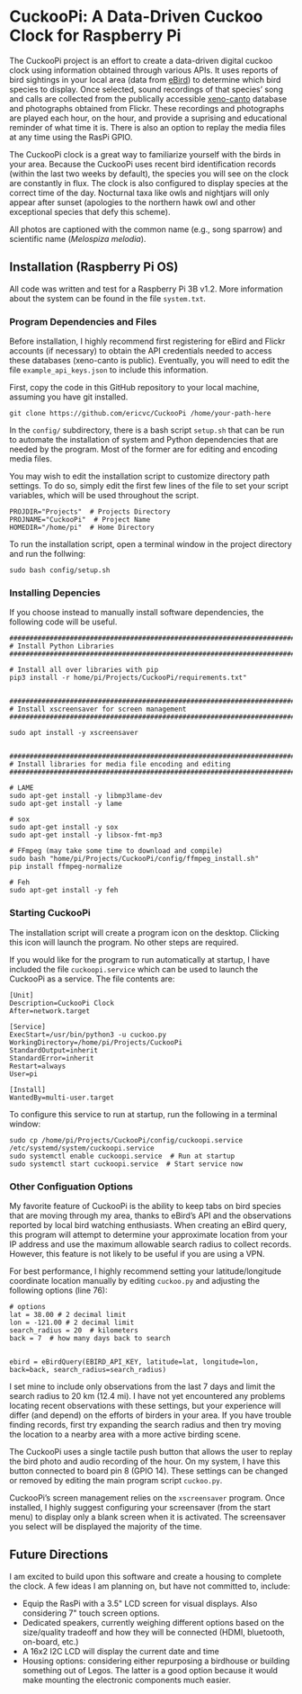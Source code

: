 CuckooPi: A Data-Driven Cuckoo Clock for Raspberry Pi
================

The CuckooPi project is an effort to create a data-driven digital cuckoo
clock using information obtained through various APIs. It uses reports
of bird sightings in your local area (data from
[eBird](https://ebird.org/home)) to determine which bird species to
display. Once selected, sound recordings of that species’ song and calls
are collected from the publically accessible
[xeno-canto](https://www.xeno-canto.org/) database and photographs
obtained from Flickr. These recordings and photographs are played each
hour, on the hour, and provide a suprising and educational reminder of
what time it is. There is also an option to replay the media files at
any time using the RasPi GPIO.

The CuckooPi clock is a great way to familiarize yourself with the birds
in your area. Because the CuckooPi uses recent bird identification
records (within the last two weeks by default), the species you will see
on the clock are constantly in flux. The clock is also configured to
display species at the correct time of the day. Nocturnal taxa like owls
and nightjars will only appear after sunset (apologies to the northern
hawk owl and other exceptional species that defy this scheme).

All photos are captioned with the common name (e.g., song sparrow) and
scientific name (*Melospiza melodia*).

## Installation (Raspberry Pi OS)

All code was written and test for a Raspberry Pi 3B v1.2. More
information about the system can be found in the file `system.txt`.

### Program Dependencies and Files

Before installation, I highly recommend first registering for eBird and
Flickr accounts (if necessary) to obtain the API credentials needed to
access these databases (xeno-canto is public). Eventually, you will need
to edit the file `example_api_keys.json` to include this information.

First, copy the code in this GitHub repository to your local machine,
assuming you have git installed.

    git clone https://github.com/ericvc/CuckooPi /home/your-path-here

In the `config/` subdirectory, there is a bash script `setup.sh` that
can be run to automate the installation of system and Python
dependencies that are needed by the program. Most of the former are for
editing and encoding media files.

You may wish to edit the installation script to customize directory path
settings. To do so, simply edit the first few lines of the file to set
your script variables, which will be used throughout the script.

    PROJDIR="Projects"  # Projects Directory
    PROJNAME="CuckooPi"  # Project Name
    HOMEDIR="/home/pi"  # Home Directory

To run the installation script, open a terminal window in the project
directory and run the follwing:

    sudo bash config/setup.sh

### Installing Depencies

If you choose instead to manually install software dependencies, the
following code will be
useful.

``` 
#################################################################################
# Install Python Libraries
#################################################################################

# Install all over libraries with pip
pip3 install -r home/pi/Projects/CuckooPi/requirements.txt"


#################################################################################
# Install xscreensaver for screen management
#################################################################################

sudo apt install -y xscreensaver


#################################################################################
# Install libraries for media file encoding and editing
#################################################################################

# LAME
sudo apt-get install -y libmp3lame-dev
sudo apt-get install -y lame

# sox
sudo apt-get install -y sox
sudo apt-get install -y libsox-fmt-mp3

# FFmpeg (may take some time to download and compile)
sudo bash "home/pi/Projects/CuckooPi/config/ffmpeg_install.sh"
pip install ffmpeg-normalize

# Feh
sudo apt-get install -y feh

```

### Starting CuckooPi

The installation script will create a program icon on the desktop.
Clicking this icon will launch the program. No other steps are required.

If you would like for the program to run automatically at startup, I
have included the file `cuckoopi.service` which can be used to launch
the CuckooPi as a service. The file contents are:

    [Unit]
    Description=CuckooPi Clock
    After=network.target
    
    [Service]
    ExecStart=/usr/bin/python3 -u cuckoo.py
    WorkingDirectory=/home/pi/Projects/CuckooPi
    StandardOutput=inherit
    StandardError=inherit
    Restart=always
    User=pi
    
    [Install]
    WantedBy=multi-user.target

To configure this service to run at startup, run the following in a
terminal
window:

``` 
sudo cp /home/pi/Projects/CuckooPi/config/cuckoopi.service /etc/systemd/system/cuckoopi.service
sudo systemctl enable cuckoopi.service  # Run at startup 
sudo systemctl start cuckoopi.service  # Start service now 
```

### Other Configuation Options

My favorite feature of CuckooPi is the ability to keep tabs on bird
species that are moving through my area, thanks to eBird’s API and the
observations reported by local bird watching enthusiasts. When creating
an eBird query, this program will attempt to determine your approximate
location from your IP address and use the maximum allowable search
radius to collect records. However, this feature is not likely to be
useful if you are using a VPN.

For best performance, I highly recommend setting your latitude/longitude
coordinate location manually by editing `cuckoo.py` and adjusting the
following options (line 76):

    # options
    lat = 38.00 # 2 decimal limit
    lon = -121.00 # 2 decimal limit
    search_radius = 20  # kilometers
    back = 7  # how many days back to search
    
    
    ebird = eBirdQuery(EBIRD_API_KEY, latitude=lat, longitude=lon, back=back, search_radius=search_radius)

I set mine to include only observations from the last 7 days and limit
the search radius to 20 km (12.4 mi). I have not yet encountered any
problems locating recent observations with these settings, but your
experience will differ (and depend) on the efforts of birders in your
area. If you have trouble finding records, first try expanding the
search radius and then try moving the location to a nearby area with a
more active birding scene.

The CuckooPi uses a single tactile push button that allows the user to
replay the bird photo and audio recording of the hour. On my system, I
have this button connected to board pin 8 (GPIO 14). These settings can
be changed or removed by editing the main program script `cuckoo.py`.

CuckooPi’s screen management relies on the `xscreensaver` program. Once
installed, I highly suggest configuring your screensaver (from the start
menu) to display only a blank screen when it is activated. The
screensaver you select will be displayed the majority of the time.

## Future Directions

I am excited to build upon this software and create a housing to
complete the clock. A few ideas I am planning on, but have not committed
to, include:

  - Equip the RasPi with a 3.5" LCD screen for visual displays. Also
    considering 7" touch screen options.
  - Dedicated speakers, currently weighing different options based on
    the size/quality tradeoff and how they will be connected (HDMI,
    bluetooth, on-board, etc.)
  - A 16x2 I2C LCD will display the current date and time
  - Housing options: considering either repurposing a birdhouse or
    building something out of Legos. The latter is a good option because
    it would make mounting the electronic components much easier.
